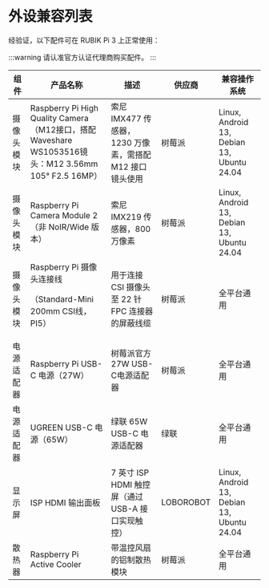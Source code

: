 # 外设兼容列表

经验证，以下配件可在 RUBIK Pi 3 上正常使用：

:::warning
请认准官方认证代理商购买配件。
:::

| 组件     | 产品名称                                                                                     |   描述                                                                 | 供应商        | 兼容操作系统                              |
|-----------------|----------------------------------------------------------------------------------------------|--------------------------------------------------------------------------|---------------|--------------------------------------------|
| 摄像头模块     | Raspberry Pi High Quality Camera（M12接口，搭配 Waveshare WS1053516镜头：M12 3.56mm 105° F2.5 16MP）          | 索尼 IMX477 传感器，1230 万像素，需搭配M12 接口镜头使用                      | 树莓派        | Linux, Android 13, Debian 13, Ubuntu 24.04 |
| 摄像头模块     | Raspberry Pi Camera Module 2（非 NoIR/Wide 版本）                                                     | 索尼 IMX219 传感器，800万像素                                              | 树莓派        | Linux, Android 13, Debian 13, Ubuntu 24.04 |
| 摄像头模块     | Raspberry Pi 摄像头连接线<p>（Standard-Mini 200mm CSI线，PI5）</p>                                  | 用于连接 CSI 摄像头至 22 针 FPC 连接器的屏蔽线缆                                 | 树莓派        | 全平台通用                                  |
| 电源适配器     | Raspberry Pi USB-C 电源（27W）                                                                       | 树莓派官方27W USB-C电源适配器                                            | 树莓派        | 全平台通用                                 |
| 电源适配器     | UGREEN USB-C 电源（65W）                                                                      | 绿联 65W USB-C 电源适配器                                                  | 绿联          | 全平台通用                                  |
| 显示屏         | ISP HDMI 输出面板                                                                             | 7 英寸 ISP HDMI 触控屏（通过 USB-A 接口实现触控）                             | LOBOROBOT    | Linux, Android 13, Debian 13, Ubuntu 24.04  |
| 散热器         | Raspberry Pi Active Cooler                                                                           | 带温控风扇的铝制散热模块                                                 | 树莓派        | 全平台通用                                  |

